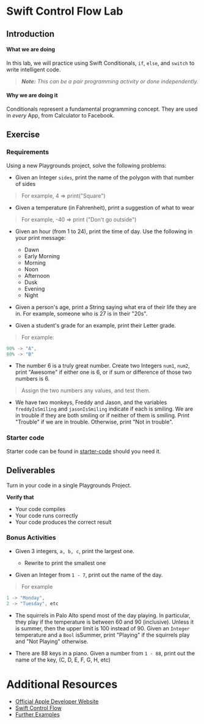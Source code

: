 # Swift Control Flow Lab

## Introduction

#### What we are doing

In this lab, we will practice using Swift Conditionals, `if`, `else`, and `switch` to write intelligent code.

> ***Note:*** _This can be a pair programming activity or done independently._


#### Why we are doing it

Conditionals represent a fundamental programming concept. They are used in _every_ App, from Calculator to Facebook.

## Exercise

### Requirements

Using a new Playgrounds project, solve the following problems:

+ Given an Integer `sides`, print the name of the polygon with that number of sides
> For example, 4 => print("Square")

+ Given a temperature (in Fahrenheit), print a suggestion of what to wear
> For example, -40 => print ("Don't go outside")

+ Given an hour (from 1 to 24), print the time of day.  Use the following in your print message:
    + Dawn
    + Early Morning
    + Morning
    + Noon
    + Afternoon
    + Dusk
    + Evening
    + Night


+ Given a person's age, print a String saying what era of their life they are in. For example, someone who is 27 is in their "20s".


+ Given a student's grade for an example, print their Letter grade.
> For example:
```js
90% -> "A",
80% -> "B"
```

+ The number 6 is a truly great number. Create two Integers `num1`, `num2`, print "Awesome" if either one is 6, or if sum or difference of those two numbers is 6.
> Assign the two numbers any values, and test them.

+  We have two monkeys, Freddy and Jason, and the variables `freddyIsSmiling` and `jasonIsSmiling` indicate if each is smiling. We are in trouble if they are both smiling or if neither of them is smiling. Print "Trouble" if we are in trouble. Otherwise, print "Not in trouble".


### Starter code
Starter code can be found in [starter-code](starter-code) should you need it.


## Deliverables

Turn in your code in a single Playgrounds Project.

**Verify that**
+ Your code compiles
+ Your code runs correctly
+ Your code produces the correct result


### Bonus Activities

+ Given 3 integers, `a, b, c`, print the largest one.
    + Rewrite to print the smallest one

+ Given an Integer from `1 - 7`, print out the name of the day.
> For example
```js
1 -> "Monday",
2 -> "Tuesday", etc
```

+ The squirrels in Palo Alto spend most of the day playing. In particular, they play if the temperature is between 60 and 90 (inclusive). Unless it is summer, then the upper limit is 100 instead of 90. Given an `Integer` temperature and a `Bool` isSummer, print "Playing" if the squirrels play and "Not Playing" otherwise.

+ There are 88 keys in a piano. Given a number from `1 - 88`, print out the name of the key, (C, D, E, F, G, H, etc)

# Additional Resources

+ [Official Apple Developer Website](https://developer.apple.com/library/ios/navigation/)
+ [Swift Control Flow](https://developer.apple.com/library/ios/documentation/Swift/Conceptual/Swift_Programming_Language/ControlFlow.html#//apple_ref/doc/uid/TP40014097-CH9-ID120)
+ [Further Examples](https://www.weheartswift.com/conditionals/)

